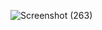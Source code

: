 ![Screenshot (263)](https://github.com/user-attachments/assets/4af9ba48-5b34-4400-b325-8aeb705cb550)
